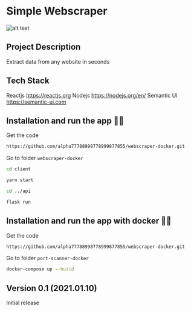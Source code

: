 # Simple Webscraper

![alt text](https://raw.githubusercontent.com/alpha77788998778999877855/webscraper-docker/main/markdown/img/webscraper.gif)

## Project Description

Extract data from any website in seconds

## Tech Stack

Reactjs
<https://reactjs.org>
Nodejs
<https://nodejs.org/en/>
Semantic UI
<https://semantic-ui.com>

## Installation and run the app 🚀🚀

Get the code

```bash
https://github.com/alpha77788998778999877855/webscraper-docker.git
```

Go to folder `webscraper-docker`

```bash
cd client
```

```bash
yarn start
```

```bash
cd ../api
```

```bash
flask run
```
## Installation and run the app with docker 🚀🚀

Get the code

```bash
https://github.com/alpha77788998778999877855/webscraper-docker.git
```

Go to folder `port-scanner-docker`

```bash
docker-compose up --build
```

## Version 0.1 (2021.01.10)
Initial release
